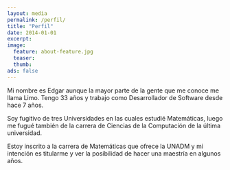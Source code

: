 ```yaml
---
layout: media
permalink: /perfil/
title: "Perfil"
date: 2014-01-01
excerpt:
image:
  feature: about-feature.jpg
  teaser:
  thumb:
ads: false  
---
```


Mi nombre es Edgar aunque la mayor parte de la gente que me conoce me llama Limo. Tengo 33 años y trabajo como Desarrollador de Software desde hace 7 años.

Soy fugitivo de tres Universidades en las cuales estudié Matemáticas, luego me fugué también de la carrera de Ciencias de la Computación de la última universidad.

Estoy inscrito a la carrera de Matemáticas que ofrece la UNADM y mi intención es titularme y ver la posibilidad de hacer una maestría en algunos años.